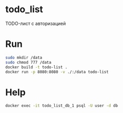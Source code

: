 # todo_list
TODO-лист с авторизацией

# Run
```bash
sudo mkdir /data
sudo chmod 777 /data
docker build -t todo-list .
docker run -p 8080:8080 -v ./:/data todo-list

```


# Help

```bash
docker exec -it todo_list_db_1 psql -U user -d db
```